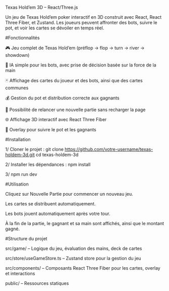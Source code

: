 Texas Hold’em 3D – React/Three.js

Un jeu de Texas Hold’em poker interactif en 3D construit avec React, React Three Fiber, et Zustand. Les joueurs peuvent affronter des bots, suivre le pot, et voir les cartes se dévoiler en temps réel.

#Fonctionnalités

🎮 Jeu complet de Texas Hold’em (préflop → flop → turn → river → showdown)

🤖 IA simple pour les bots, avec prise de décision basée sur la force de la main

🃏 Affichage des cartes du joueur et des bots, ainsi que des cartes communes

💰 Gestion du pot et distribution correcte aux gagnants

🔄 Possibilité de relancer une nouvelle partie sans recharger la page

🌐 Affichage 3D interactif avec React Three Fiber

🎨 Overlay pour suivre le pot et les gagnants

#Installation

1/ Cloner le projet : git clone https://github.com/votre-username/texas-holdem-3d.git
                  cd texas-holdem-3d
                  
2/ Installer les dépendances :  npm install

3/ npm run dev

#Utilisation

Cliquez sur Nouvelle Partie pour commencer un nouveau jeu.

Les cartes se distribuent automatiquement.

Les bots jouent automatiquement après votre tour.

À la fin de la partie, le gagnant et sa main sont affichés, ainsi que le montant gagné.

#Structure du projet

src/game/ – Logique du jeu, évaluation des mains, deck de cartes

src/store/useGameStore.ts – Zustand store pour la gestion du jeu

src/components/ – Composants React Three Fiber pour les cartes, overlay et interactions

public/ – Ressources statiques





             

                  
                  
